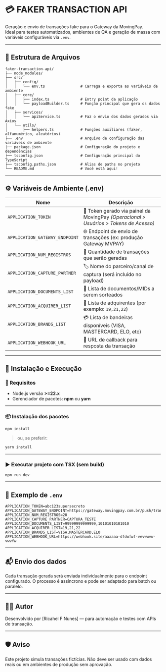 # 💳 FAKER TRANSACTION API

Geração e envio de transações fake para o Gateway da MovingPay.  
Ideal para testes automatizados, ambientes de QA e geração de massa com variáveis configuráveis via `.env`.

---

## 📂 Estrutura de Arquivos

```
faker-transaction-api/
├── node_modules/
├── src/
│   ├── config/
│   │   └── env.ts                # Carrega e exporta as variáveis de ambiente
│   ├── core/
│   │   ├── index.ts              # Entry point da aplicação
│   │   └── payloadBuilder.ts     # Função principal que gera os dados fake
│   ├── services/
│   │   └── apiService.ts         # Faz o envio dos dados gerados via Axios
│   └── utils/
│       ├── helpers.ts            # Funções auxiliares (faker, alfanumérico, aleatórios)
├── .env                          # Arquivo de configuração das variáveis de ambiente
├── package.json                  # Configuração do projeto e dependências
├── tsconfig.json                 # Configuração principal do TypeScript
├── tsconfig.paths.json           # Alias de paths no projeto
└── README.md                     # Você está aqui!
```

---

## ⚙️ Variáveis de Ambiente (.env)

| Nome                           | Descrição                                                                 |
|--------------------------------|---------------------------------------------------------------------------|
| `APPLICATION_TOKEN`            | 🔐 Token gerado via painel da MovingPay *(Operacional > Usuários > Tokens de Acesso)* |
| `APPLICATION_GATEWAY_ENDPOINT`| 🌐 Endpoint de envio de transações (ex: produção Gateway MVPAY)           |
| `APPLICATION_NUM_REGISTROS`   | 🔢 Quantidade de transações que serão geradas                             |
| `APPLICATION_CAPTURE_PARTNER` | 🏷️ Nome do parceiro/canal de captura (será incluído no payload)           |
| `APPLICATION_DOCUMENTS_LIST`  | 📃 Lista de documentos/MIDs a serem sorteados                             |
| `APPLICATION_ACQUIRER_LIST`   | 🏦 Lista de adquirentes (por exemplo: `19,21,22`)                          |
| `APPLICATION_BRANDS_LIST`     | 💳 Lista de bandeiras disponíveis (VISA, MASTERCARD, ELO, etc)             |
| `APPLICATION_WEBHOOK_URL`     | 🔁 URL de callback para resposta da transação                             |

---

## 🚀 Instalação e Execução

### 🔧 Requisitos
- Node.js versão **>=22.x**
- Gerenciador de pacotes: **npm** ou **yarn**

---

### 📦 Instalação dos pacotes

```bash
npm install
```

> ou, se preferir:

```bash
yarn install
```

---

### ▶️ Executar projeto com TSX (sem build)

```bash
npm run dev
```

---

## 🧪 Exemplo de `.env`

```env
APPLICATION_TOKEN=abc123supersecreto
APPLICATION_GATEWAY_ENDPOINT=https://gateway.movingpay.com.br/push/transaction
APPLICATION_NUM_REGISTROS=20
APPLICATION_CAPTURE_PARTNER=CAPTURA_TESTE
APPLICATION_DOCUMENTS_LIST=99999999999999,10101010101010
APPLICATION_ACQUIRER_LIST=19,21,22
APPLICATION_BRANDS_LIST=VISA,MASTERCARD,ELO
APPLICATION_WEBHOOK_URL=https://webhook.site/aaaaaa-dfdwfwf-vevwwvw-vwvfw
```

---

## 📬 Envio dos dados

Cada transação gerada será enviada individualmente para o endpoint configurado. O processo é assíncrono e pode ser adaptado para batch ou paralelo.

---

## 👨‍💻 Autor

Desenvolvido por [Ricahel F Nunes] — para automação e testes com APIs de transação.

---

## 🛡️ Aviso

Este projeto simula transações fictícias. Não deve ser usado com dados reais ou em ambientes de produção sem aprovação.
